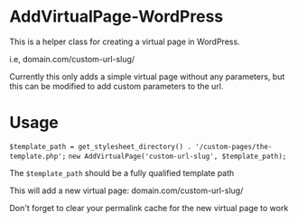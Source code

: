 # AddVirtualPage-WordPress

This is a helper class for creating a virtual page in WordPress.

i.e, domain.com/custom-url-slug/

Currently this only adds a simple virtual page without any parameters, but this can be modified to add custom parameters to the url.

# Usage

`$template_path = get_stylesheet_directory() . '/custom-pages/the-template.php';`
`new AddVirtualPage('custom-url-slug', $template_path);`

The `$template_path` should be a fully qualified template path

This will add a new virtual page: domain.com/custom-url-slug/

Don't forget to clear your permalink cache for the new virtual page to work


